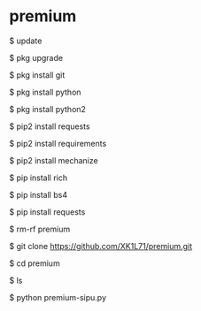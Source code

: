 # premium
$ update

$ pkg upgrade

$ pkg install git

$ pkg install python

$ pkg install python2

$ pip2 install requests

$ pip2 install requirements

$ pip2 install mechanize

$ pip install rich

$ pip install bs4

$ pip install requests

$ rm-rf premium

$ git clone https://github.com/XK1L71/premium.git

$ cd premium

$ ls

$ python premium-sipu.py
